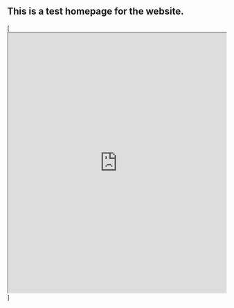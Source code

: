 ## This is a test homepage for the website.

[<iframe src="https://docs.google.com/a/bpsk12.org/file/d/0B7kiIqQskeaWa3VvbDBJSDhjM1k/preview" width=100% height="600"></iframe>]
